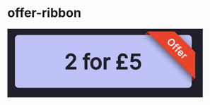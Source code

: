 # offer-ribbon

![alt text](https://github.com/somy360/offer-ribbon/blob/main/Screenshot%202025-01-28%20at%2022.48.26.png?raw=true)
